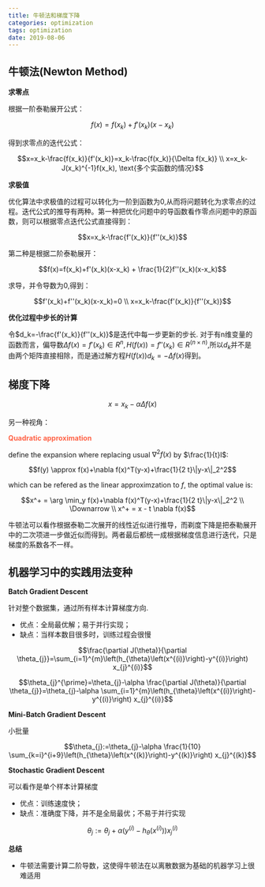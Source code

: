 ```yaml
---
title: 牛顿法和梯度下降
categories: optimization
tags: optimization
date: 2019-08-06
---
```


## 牛顿法(Newton Method)

**求零点**

根据一阶泰勒展开公式：

$$f(x)=f(x_k)+f'(x_k)(x-x_k)$$

得到求零点的迭代公式：

$$x=x_k-\frac{f(x_k)}{f'(x_k)}=x_k-\frac{f(x_k)}{\Delta f(x_k)} \\
x=x_k-J(x_k)^{-1}f(x_k), \text{多个实函数的情况}$$

**求极值**

优化算法中求极值的过程可以转化为一阶到函数为0,从而将问题转化为求零点的过程。迭代公式的推导有两种。第一种把优化问题中的导函数看作零点问题中的原函数，则可以根据零点迭代公式直接得到：

$$x=x_k-\frac{f'(x_k)}{f''(x_k)}$$

第二种是根据二阶泰勒展开：

$$f(x)=f(x_k)+f'(x_k)(x-x_k) + \frac{1}{2}f''(x_k)(x-x_k)$$

求导，并令导数为0,得到：

$$f'(x_k)+f''(x_k)(x-x_k)=0 \\
x=x_k-\frac{f'(x_k)}{f''(x_k)}$$

**优化过程中步长的计算**

令$d_k=-\frac{f'(x_k)}{f''(x_k)}$是迭代中每一步更新的步长. 对于有n维变量的函数而言，偏导数$\Delta f(x)=f'(x_k)\in R^n, H(f(x))=f''(x_k)\in R^{(n\times n)}$,所以$d_k$并不是由两个矩阵直接相除，而是通过解方程$H(f(x))d_k=-\Delta f(x)$得到。


## 梯度下降

$$x=x_k-\alpha \Delta f(x)$$

另一种视角：

**<font color='Tomato'>Quadratic approximation</font>**


define the expansion where replacing usual $\nabla^2f(x)$ by $\frac{1}{t}I$:

$$f(y) \approx f(x)+\nabla f(x)^T(y-x)+\frac{1}{2 t}\|y-x\|_2^2$$

which can be refered as the linear approximzation to $f$, the optimal value is:

$$x^+ = \arg \min_y f(x)+\nabla f(x)^T(y-x)+\frac{1}{2 t}\|y-x\|_2^2 \\
\Downarrow  \\
x^+ = x - t \nabla f(x)$$

牛顿法可以看作根据泰勒二次展开的线性近似进行推导，而剃度下降是把泰勒展开中的二次项进一步做近似而得到。两者最后都统一成根据梯度信息进行迭代，只是梯度的系数各不一样。

## 机器学习中的实践用法变种

**Batch Gradient Descent**

针对整个数据集，通过所有样本计算梯度方向. 

- 优点：全局最优解；易于并行实现；
- 缺点：当样本数目很多时，训练过程会很慢


$$\frac{\partial J(\theta)}{\partial \theta_{j}}=\sum_{i=1}^{m}\left(h_{\theta}\left(x^{(i)}\right)-y^{(i)}\right) x_{j}^{(i)}$$

$$\theta_{j}^{\prime}=\theta_{j}-\alpha \frac{\partial J(\theta)}{\partial \theta_{j}}=\theta_{j}-\alpha \sum_{i=1}^{m}\left(h_{\theta}\left(x^{(i)}\right)-y^{(i)}\right) x_{j}^{(i)}$$

**Mini-Batch Gradient Descent**

小批量

$$\theta_{j}:=\theta_{j}-\alpha \frac{1}{10} \sum_{k=i}^{i+9}\left(h_{\theta}\left(x^{(k)}\right)-y^{(k)}\right) x_{j}^{(k)}$$

**Stochastic Gradient Descent**

可以看作是单个样本计算梯度

- 优点：训练速度快；
- 缺点：准确度下降，并不是全局最优；不易于并行实现

$$\theta_{j}:=\theta_{j}+\alpha\left(y^{(i)}-h_{\theta}\left(x^{(i)}\right)\right) x_{j}^{(i)}$$

**总结**

- 牛顿法需要计算二阶导数，这使得牛顿法在以离散数据为基础的机器学习上很难适用











